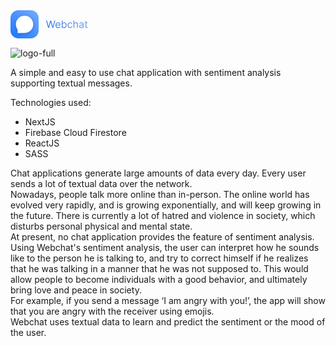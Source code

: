 <svg width="124" height="46" viewBox="0 0 124 46" fill="none" xmlns="http://www.w3.org/2000/svg">
<path d="M32.5029 0H12.5011C5.59694 0 0 5.59694 0 12.5011V32.5029C0 39.4071 5.59694 45.004 12.5011 45.004H32.5029C39.4071 45.004 45.004 39.4071 45.004 32.5029V12.5011C45.004 5.59694 39.4071 0 32.5029 0Z" fill="url(#paint0_linear_114_162)"/>
<g filter="url(#filter0_d_114_162)">
<path fill-rule="evenodd" clip-rule="evenodd" d="M23.1018 36.2614C30.4526 35.9473 36.3156 29.8886 36.3156 22.4605C36.3156 14.8314 30.1311 8.64673 22.5019 8.64673C14.8729 8.64673 8.68823 14.8314 8.68823 22.4605C8.68823 25.1468 9.45503 27.6539 10.7817 29.7751C10.9148 30.0901 11.1276 30.6644 11.4533 31.707C11.7912 32.7889 11.5769 33.8574 11.3972 34.6905L11.3814 34.7636C11.2988 35.1456 11.2262 35.4812 11.2309 35.7354C11.2335 35.8717 11.2581 35.9929 11.3219 36.0879C11.3873 36.1851 11.4883 36.2467 11.6262 36.2727C11.7568 36.2973 12.0341 36.3151 12.4135 36.3278C12.795 36.3407 13.285 36.3488 13.8443 36.3533C14.9629 36.3621 16.3604 36.3562 17.7264 36.3444C19.0925 36.3327 20.4272 36.3149 21.4206 36.3003C21.9171 36.2929 22.3284 36.2863 22.6155 36.2814C22.7591 36.2791 22.8716 36.2772 22.9482 36.2758L23.0357 36.2743L23.0581 36.2739L23.0637 36.2738H23.0652H23.0656C23.0656 36.2738 23.0656 36.2738 23.0655 36.2629L23.0656 36.2738C23.0792 36.2736 23.0917 36.2689 23.1018 36.2614ZM20.9036 36.1827C16.8403 35.7145 13.3137 33.4832 11.1083 30.2733C11.2292 30.6071 11.3817 31.0587 11.5726 31.6698C11.9215 32.7866 11.6988 33.8854 11.5194 34.7168L11.5056 34.7809C11.4211 35.172 11.3515 35.4941 11.3559 35.7331C11.3583 35.8579 11.3809 35.9515 11.4257 36.0182C11.4689 36.0824 11.5376 36.1288 11.6494 36.1498C11.7687 36.1723 12.0358 36.1899 12.4178 36.2029C12.7977 36.2158 13.2863 36.2238 13.8453 36.2283C14.9627 36.2371 16.3595 36.2312 17.7252 36.2194C18.867 36.2096 19.9868 36.1957 20.9036 36.1827Z" fill="white"/>
<path d="M12.9243 30.8726C12.9287 31.2393 13.0774 31.5794 13.1056 31.9433C13.1301 32.2585 13.2328 32.5639 13.2654 32.8784C13.2706 32.9284 13.2832 32.9813 13.2963 33.0301C13.3202 33.1198 13.2813 32.8447 13.2674 32.7528C13.2283 32.494 13.1604 32.2415 13.0788 31.9936C13.0326 31.8533 12.9872 31.7221 12.9016 31.5996C12.8948 31.5899 12.8706 31.525 12.8586 31.5284C12.8344 31.5354 12.8519 31.791 12.8519 31.8178C12.8519 31.9639 12.8474 32.1086 12.8761 32.2528C12.8968 32.3575 12.9243 32.4576 12.9243 32.5649C12.9243 32.5899 12.9252 32.5146 12.9231 32.4898C12.9143 32.3891 12.8943 32.2863 12.8774 32.187C12.8442 31.9922 12.8058 31.7955 12.7553 31.6043C12.728 31.5012 12.6845 31.3414 12.6102 31.2592C12.5531 31.1961 12.5032 31.1284 12.4592 31.0539C12.3541 30.8759 12.2723 30.7113 12.1323 30.5585C12.0915 30.5139 12.0618 30.4607 12.0115 30.4195C11.9613 30.3785 11.9082 30.3318 11.8611 30.2872C11.8298 30.2577 11.8432 30.2812 11.8584 30.3047C11.8824 30.3418 11.8706 30.3896 11.898 30.4262C11.928 30.4662 11.96 30.5616 11.9692 30.6121C11.9906 30.7301 12.0776 30.8446 12.1027 30.9638C12.1176 31.0345 12.1251 31.0999 12.1417 31.1679C12.1601 31.2436 12.1709 31.3196 12.1873 31.3935C12.1997 31.4494 12.1957 31.5479 12.2236 31.5949C12.251 31.6411 12.2598 31.7186 12.2598 31.7721C12.2598 31.8453 12.3049 31.9081 12.3082 31.987C12.3116 32.0702 12.3542 32.1484 12.3565 32.2313C12.359 32.3213 12.4048 32.404 12.4048 32.4971C12.4048 32.5742 12.4333 32.6363 12.4504 32.7092C12.479 32.8305 12.4532 32.9842 12.4532 33.108C12.4532 33.1872 12.4977 33.2588 12.5014 33.3375C12.5041 33.3928 12.5462 33.4368 12.5498 33.492C12.5514 33.5175 12.5429 33.5499 12.5558 33.5731C12.5766 33.6104 12.562 33.6905 12.562 33.7336C12.562 33.7851 12.562 33.6306 12.562 33.5791" stroke="white" stroke-width="0.375033" stroke-linecap="round"/>
<path d="M12.5152 33.407C12.5152 33.4351 12.515 33.4609 12.5049 33.4875C12.4965 33.5099 12.4982 33.5337 12.4943 33.5571C12.4905 33.5793 12.4818 33.5979 12.4818 33.6205C12.4818 33.6885 12.4818 33.7565 12.4818 33.8245C12.4818 33.8861 12.4714 33.9455 12.4568 34.0044C12.444 34.0551 12.4508 34.1065 12.4376 34.1569C12.4297 34.1875 12.4275 34.2163 12.4275 34.2477C12.4275 34.2742 12.4166 34.2961 12.415 34.3224C12.4135 34.3461 12.4049 34.3763 12.3964 34.398C12.384 34.4302 12.3963 34.3804 12.3973 34.372C12.3996 34.3538 12.4009 34.3383 12.4056 34.32C12.4097 34.3048 12.4134 34.2571 12.4107 34.2727C12.4047 34.3089 12.4015 34.34 12.3866 34.3744C12.3782 34.3937 12.369 34.4106 12.363 34.4304C12.3571 34.4502 12.3501 34.4735 12.3407 34.4917C12.3325 34.5078 12.3278 34.5289 12.3273 34.547C12.327 34.5546 12.3272 34.5521 12.3282 34.5446C12.3309 34.5234 12.3354 34.5025 12.3398 34.4816C12.3575 34.3962 12.3756 34.3113 12.3899 34.2255" stroke="white" stroke-width="0.375033" stroke-linecap="round"/>
<path d="M12.39 34.5342C12.3746 34.5973 12.3647 34.6672 12.3367 34.7267C12.3314 34.738 12.3285 34.7454 12.32 34.7546C12.3073 34.7683 12.294 34.814 12.294 34.768C12.294 34.7514 12.294 34.7346 12.294 34.718C12.294 34.6885 12.2726 34.741 12.2699 34.7481C12.2431 34.8162 12.2209 34.8878 12.1875 34.9529C12.1695 34.988 12.1547 35.023 12.1476 35.0621C12.1405 35.1011 12.1228 35.1371 12.1228 35.1782C12.1228 35.2192 12.1051 35.2549 12.0987 35.2946C12.0935 35.3271 12.0872 35.3601 12.079 35.3922C12.0503 35.5038 12.0429 35.6256 12.0604 35.7392C12.0661 35.7762 12.0729 35.8171 12.0843 35.8526C12.0877 35.8631 12.0934 35.8736 12.0996 35.8828C12.1065 35.8929 12.1114 35.9075 12.1186 35.9162C12.15 35.9542 12.1889 35.9544 12.2272 35.9788C12.2607 36.0002 12.3154 36.0017 12.3545 36.0102C12.3689 36.0133 12.3839 36.0206 12.3986 36.0206C12.4097 36.0206 12.4204 36.0199 12.4311 36.0233C12.4685 36.0351 12.5049 36.0403 12.5433 36.0477C12.5752 36.0538 12.6023 36.0623 12.6349 36.0623C12.6968 36.0623 12.763 36.0562 12.8242 36.0665C12.8621 36.0728 12.8954 36.0791 12.9342 36.0791C12.9782 36.0791 13.0227 36.077 13.0663 36.0832C13.0941 36.0872 13.1227 36.0912 13.1509 36.0916C13.1826 36.0918 13.2066 36.096 13.2369 36.1015C13.2575 36.1053 13.2789 36.1037 13.2997 36.1068C13.3175 36.1096 13.3338 36.1171 13.3514 36.1201C13.3723 36.1236 13.3958 36.1207 13.4168 36.1207C13.4706 36.1207 13.5244 36.1207 13.578 36.1207C13.7063 36.1207 13.8346 36.1207 13.9629 36.1207C13.9813 36.1207 13.9952 36.1276 14.0125 36.1289C14.0354 36.1306 14.0591 36.1291 14.0821 36.1291C14.1545 36.1291 14.2256 36.1375 14.298 36.1375C14.4288 36.1375 14.5592 36.1416 14.69 36.1416C14.743 36.1416 14.7956 36.1459 14.8487 36.1459C14.9002 36.1459 14.9526 36.1427 15.0036 36.15" stroke="white" stroke-width="0.375033" stroke-linecap="round"/>
<path d="M15.0446 36.1201H21.6897" stroke="white" stroke-width="0.375033" stroke-linecap="round"/>
<path d="M12.3247 31.0852C12.3413 31.3669 12.4467 31.633 12.4754 31.9109C12.4907 32.0598 12.5515 32.2227 12.6157 32.3567C12.7611 32.66 12.8177 32.9976 12.8177 33.3317C12.8177 33.6661 12.8177 34.0005 12.8177 34.3347C12.8177 34.4594 12.7707 34.549 12.7438 34.6669C12.7108 34.8112 12.6463 34.9398 12.6013 35.0797C12.5897 35.1162 12.5964 35.1586 12.5959 35.1961C12.5953 35.2377 12.5808 35.2723 12.5739 35.3125C12.5675 35.3498 12.5714 35.3846 12.5562 35.4207C12.5488 35.4382 12.516 35.5205 12.5239 35.4583C12.5405 35.3282 12.5773 35.1974 12.6034 35.0688C12.6498 34.8403 12.6838 34.6089 12.7342 34.3814C12.7598 34.2655 12.7784 34.1536 12.7807 34.0348C12.7829 33.9191 12.7674 34.0313 12.7472 34.0876C12.6903 34.2455 12.6265 34.4011 12.5725 34.56C12.526 34.697 12.4963 34.839 12.4487 34.9757C12.406 35.0977 12.3943 35.2226 12.3425 35.34C12.3066 35.4212 12.1538 35.6227 12.2658 35.6919C12.4907 35.8305 12.7066 35.8548 12.9628 35.8548C13.1876 35.8548 13.4307 35.8295 13.653 35.8624C13.7549 35.8774 13.8587 35.8918 13.9598 35.9109C14.027 35.9236 14.0844 35.9506 14.1542 35.9528C14.4203 35.9608 14.6877 35.9534 14.954 35.9534C15.084 35.9534 15.227 35.9704 15.3559 35.952C15.4424 35.9396 15.5307 35.9078 15.6174 35.8918C15.7291 35.8711 15.8447 35.8623 15.9536 35.8301C16.3225 35.7212 16.7317 35.7562 17.1114 35.7562C17.6909 35.7562 18.2704 35.7562 18.8499 35.7562C19.1954 35.7562 19.5409 35.7562 19.8864 35.7562C19.9438 35.7562 20.0011 35.7562 20.0583 35.7562C20.1161 35.7562 20.0932 35.789 20.1261 35.8055" stroke="white" stroke-width="0.375033" stroke-linecap="round"/>
<path d="M19.3744 35.6575C19.094 35.6436 18.8135 35.6073 18.5329 35.589C18.271 35.5721 18.0171 35.5125 17.7613 35.4576C17.481 35.3975 17.2012 35.3399 16.9218 35.2761C16.6493 35.214 16.3704 35.1862 16.0974 35.1262C15.5662 35.0095 15.0462 34.7384 14.6116 34.4142C14.4753 34.3123 14.3922 34.1923 14.2912 34.0588C14.2206 33.9655 14.1307 33.9026 14.0378 33.8335C13.9503 33.7684 13.89 33.683 13.8222 33.5986C13.7492 33.5078 13.6728 33.4163 13.6093 33.3186C13.5053 33.1585 13.4025 32.9979 13.2984 32.8379C13.2343 32.7394 13.2065 32.6256 13.1574 32.5216C13.1341 32.4725 13.0663 32.3439 13.0643 32.4764C13.0598 32.7706 13.0643 33.0654 13.0643 33.3597C13.0643 33.476 13.0855 33.6146 13.0588 33.7281C13.0316 33.8431 12.9859 33.9609 12.9684 34.0773C12.9534 34.1774 12.9176 34.2789 12.9164 34.3785C12.9151 34.4804 12.904 34.5814 12.904 34.6839C12.904 34.7806 12.9059 34.8775 12.904 34.9742C12.9025 35.0561 12.8646 35.1277 12.8451 35.2056C12.8267 35.2792 12.7966 35.3582 12.7712 35.4303C12.7506 35.4886 12.7506 35.5518 12.7342 35.611C12.7168 35.6738 12.7749 35.6175 12.7937 35.6014C12.8441 35.5584 12.91 35.5096 12.9479 35.4549C12.9765 35.4134 12.9967 35.3594 13.0095 35.3111C13.0256 35.2494 13.0608 35.1959 13.0765 35.1343C13.1271 34.9376 13.1323 34.7318 13.1629 34.5319C13.177 34.4395 13.2054 34.35 13.2176 34.2573C13.2276 34.181 13.2195 34.1043 13.2271 34.028C13.2348 33.9527 13.2553 33.8835 13.2724 33.8102C13.2902 33.7341 13.2914 33.6555 13.3134 33.5802C13.3339 33.5103 13.3512 33.4474 13.36 33.3747C13.3637 33.3446 13.3839 33.2727 13.3847 33.3487C13.3877 33.6581 13.3847 33.9677 13.3847 34.2771C13.3847 34.5402 13.4077 34.8148 13.3724 35.0755C13.3572 35.1876 13.3139 35.2919 13.3108 35.4055C13.3098 35.4413 13.2559 35.5158 13.2244 35.5315C13.1811 35.5531 13.1013 35.618 13.1013 35.5398C13.1013 35.1203 13.1843 34.6881 13.2641 34.2771C13.3217 33.9816 13.2984 33.6748 13.2984 33.3747C13.2984 33.2319 13.2984 33.089 13.2984 32.9462" stroke="white" stroke-width="0.375033" stroke-linecap="round"/>
<path d="M13.0889 32.0588C13.4394 32.2937 13.7502 32.5816 14.0995 32.8189C14.2891 32.9477 14.4831 33.0837 14.6898 33.1846C14.7189 33.1988 14.8508 33.2626 14.7499 33.1982C14.2116 32.8547 13.6386 32.5793 13.0848 32.2644C12.995 32.2132 13.2098 32.4302 13.286 32.4999C13.552 32.7422 13.8954 32.9063 14.2119 33.0709C14.3124 33.1232 14.4179 33.1832 14.5281 33.2147C14.5638 33.2248 14.4584 33.1893 14.4226 33.1791C14.1901 33.1122 13.9583 33.0584 13.7188 33.0216C13.6902 33.0172 13.6049 33.0068 13.6318 33.0174C13.7054 33.0466 13.7861 33.0666 13.8626 33.0846C14.357 33.2012 14.863 33.2763 15.3607 33.379C15.5721 33.4226 15.7837 33.4653 15.9954 33.5077C16.0454 33.5177 16.1964 33.5378 16.1454 33.5378C16.065 33.5378 15.9686 33.5158 15.8934 33.503C15.5341 33.4412 15.1768 33.3757 14.8143 33.3338C14.4648 33.2934 14.112 33.2654 13.7599 33.2639C13.6962 33.2637 13.6283 33.2638 13.5654 33.2791C13.4579 33.305 13.6451 33.3725 13.6641 33.3776C13.9556 33.4566 14.2731 33.4386 14.5719 33.4392C14.673 33.4395 14.7825 33.4295 14.8835 33.4413C14.9245 33.4461 14.8035 33.4648 14.7623 33.468C14.4496 33.4921 14.1335 33.472 13.8202 33.479C13.7609 33.4802 13.6843 33.4758 13.6243 33.4878C13.562 33.5003 13.7512 33.4886 13.8147 33.4886C14.2782 33.4886 14.743 33.4835 15.2059 33.5132C15.2599 33.5166 15.419 33.5347 15.3655 33.5426C15.2549 33.559 15.1346 33.55 15.0238 33.5502C14.6111 33.551 14.1969 33.539 13.7846 33.5583C13.6737 33.5636 13.343 33.5761 13.4532 33.5899C13.8437 33.6387 14.2466 33.6211 14.639 33.6241C15.0553 33.6272 15.4787 33.6294 15.8906 33.6981C15.8974 33.6992 15.9049 33.6996 15.9105 33.7035C15.9234 33.7125 15.8796 33.7094 15.864 33.7097C15.7475 33.7125 15.6306 33.7104 15.5141 33.7104C15.0774 33.7104 14.6366 33.6929 14.2009 33.7241C14.0718 33.7334 13.9383 33.7469 13.8119 33.7761C13.7596 33.7882 13.7733 33.7989 13.8174 33.809C14.1185 33.8779 14.4355 33.8983 14.7432 33.9049C14.926 33.9088 15.1093 33.9076 15.2922 33.9076C15.3417 33.9076 15.4342 33.8964 15.4881 33.9103C15.5118 33.9165 15.4393 33.9186 15.4148 33.9193C15.2746 33.9223 15.1339 33.9196 14.9937 33.9199C14.6188 33.9205 14.2091 33.8833 13.8393 33.9638C13.7529 33.9825 13.8677 34.0038 13.8832 34.0069C14.053 34.04 14.2285 34.0453 14.4007 34.05C14.8538 34.0624 15.3075 34.0555 15.7606 34.0555C16.5749 34.0555 14.1318 34.048 13.3175 34.0583C13.177 34.06 13.0326 34.0584 12.8924 34.0739C12.8444 34.0793 12.8456 34.0881 12.8917 34.1006C13.3593 34.2275 13.8586 34.2748 14.3377 34.3307C14.931 34.4 15.5311 34.4467 16.1139 34.5841C16.1458 34.5916 16.2358 34.6094 16.1405 34.6156C15.9749 34.6263 15.8072 34.6222 15.6415 34.6224C15.1223 34.6232 14.5939 34.5944 14.0762 34.6402C14.0293 34.6443 13.9007 34.6444 13.9386 34.6723C13.9858 34.7072 14.1518 34.7115 14.1954 34.7156C14.8204 34.7732 15.4555 34.7445 16.0824 34.7456C16.1221 34.7457 16.1618 34.7456 16.2015 34.7463C16.2888 34.7478 16.1874 34.7512 16.17 34.7518C15.911 34.76 15.6514 34.7577 15.3922 34.758C14.7905 34.7585 14.1889 34.7546 13.5873 34.7676C13.513 34.7692 13.5984 34.7463 13.6188 34.7402C13.7487 34.7012 13.8807 34.6702 14.0118 34.6361C14.031 34.6312 14.1746 34.6086 14.1974 34.5799C14.2232 34.5477 14.1175 34.5564 14.0762 34.5539C13.7981 34.5367 13.5138 34.5431 13.2354 34.5512C13.1906 34.5526 13.0575 34.5604 13.1019 34.5663C13.2325 34.5836 13.3744 34.5728 13.5052 34.5731C13.8402 34.5737 14.1752 34.5731 14.5104 34.5731C14.9414 34.5731 13.6284 34.5246 13.2204 34.6634C13.0604 34.718 13.2939 34.8288 13.3463 34.8525C13.6701 34.9977 14.0248 35.0586 14.3734 35.1099C14.4434 35.1202 14.5139 35.1312 14.5843 35.1386C14.5988 35.1402 14.6163 35.14 14.587 35.14C14.3119 35.14 14.0362 35.1351 13.7613 35.1455C13.6454 35.1499 13.5155 35.1504 13.4039 35.1886C13.3175 35.2181 13.4345 35.2229 13.449 35.2236C13.9937 35.2477 14.5431 35.2251 15.0882 35.2262C15.2462 35.2266 15.4136 35.2184 15.5716 35.2386C15.5831 35.2401 15.5954 35.2405 15.6059 35.2455C15.6249 35.2545 15.564 35.2507 15.5428 35.251C15.0573 35.2546 14.5713 35.2426 14.0858 35.2564C13.939 35.2606 13.7717 35.2563 13.6278 35.2955C13.5164 35.3259 13.6829 35.357 13.6956 35.3591C13.935 35.3989 14.1861 35.3938 14.4275 35.3968C14.7116 35.4003 14.9958 35.3989 15.2799 35.3989C15.3727 35.3989 15.4742 35.391 15.5675 35.3995C15.6294 35.4051 15.4433 35.4073 15.3812 35.4084C14.9974 35.416 14.6134 35.4049 14.2296 35.4166C14.0516 35.4221 13.8719 35.4274 13.6948 35.4475C13.6718 35.45 13.6128 35.4714 13.6339 35.481C13.7373 35.5283 13.8732 35.544 13.9817 35.557C14.3024 35.5954 14.6261 35.6009 14.9485 35.6057C15.1819 35.609 15.4156 35.6053 15.649 35.6098C15.677 35.6103 15.8386 35.5994 15.8756 35.6275C15.8806 35.6314 15.8634 35.6313 15.8571 35.6317C15.8225 35.6339 15.6699 35.633 15.664 35.633C15.4456 35.633 15.2272 35.633 15.0088 35.633C14.5788 35.633 14.1422 35.6129 13.7133 35.6522C13.7003 35.6534 13.6266 35.6577 13.7072 35.6577C13.8703 35.6577 14.0336 35.6577 14.1967 35.6577C14.8599 35.6577 15.5232 35.6577 16.1864 35.6577C16.3112 35.6577 16.4388 35.6524 16.5637 35.6583C16.6342 35.6617 16.4227 35.6663 16.3522 35.6673C15.0238 35.6855 13.6943 35.67 12.3659 35.67C11.3488 35.67 14.3999 35.6665 15.4168 35.67C15.7084 35.6709 16.5818 35.6952 16.2905 35.7069C16.0568 35.7164 15.8206 35.7069 15.5866 35.7069C15.4552 35.7069 15.0612 35.6997 15.1923 35.7097C15.6632 35.7459 16.1508 35.6765 16.6164 35.6179C16.8713 35.5859 17.1256 35.5459 17.3785 35.5009C17.4619 35.486 17.548 35.4724 17.6284 35.444C17.6739 35.428 17.6548 35.4211 17.6168 35.418C17.4843 35.407 17.349 35.4114 17.2162 35.4111C16.6204 35.4103 14.8342 35.412 15.4292 35.4426C16.1151 35.478 16.8091 35.4481 17.4956 35.4481C17.7647 35.4481 18.0338 35.4481 18.3028 35.4481C18.352 35.4481 18.4987 35.4443 18.4501 35.4509C18.3328 35.4668 18.1983 35.4593 18.0837 35.4598C17.5938 35.4621 17.1037 35.4605 16.6137 35.4605C15.7574 35.4605 14.901 35.4605 14.0447 35.4605C14.0007 35.4605 13.9566 35.4605 13.9126 35.4605C13.8918 35.4605 13.8711 35.4605 13.8503 35.4605C13.8393 35.4605 13.8722 35.4605 13.8832 35.4605C14.1397 35.4605 14.3962 35.4609 14.6528 35.4605C15.1707 35.4596 15.6885 35.456 16.2063 35.4475C16.5033 35.4426 16.8058 35.4453 17.1026 35.4208C17.1402 35.4176 17.2485 35.4064 17.2129 35.394C17.1285 35.3649 16.9148 35.387 16.8492 35.3865C15.9944 35.3805 15.1426 35.327 14.2885 35.2961C14.1685 35.2918 13.8082 35.2879 13.9283 35.2879C14.0867 35.2879 14.2451 35.2888 14.4035 35.2879C15.5357 35.2821 16.6771 35.2621 17.8009 35.114C17.9532 35.094 18.1636 35.0799 18.3138 35.025C18.3756 35.0025 18.1857 34.9911 18.1201 34.988C17.317 34.95 16.5067 34.9798 15.7031 34.9798C15.1951 34.9798 13.6709 34.9798 14.179 34.9798C14.6929 34.9798 15.2069 34.9798 15.7209 34.9798C16.4074 34.9798 17.0939 34.9798 17.7804 34.9798C18.3062 34.9798 16.7287 34.9798 16.2029 34.9798C15.5876 34.9798 13.7417 34.9828 14.357 34.9798C15.1242 34.9761 15.8794 34.8963 16.6369 34.7745C16.7397 34.7578 16.8422 34.7395 16.9445 34.7196C16.9989 34.7091 17.1424 34.7041 17.1019 34.6662C17.0359 34.6044 16.7468 34.6207 16.6822 34.6183C16.058 34.5951 15.4331 34.6169 14.8089 34.5909C14.785 34.5899 14.7613 34.5894 14.7376 34.5868C14.6864 34.5811 14.8408 34.5854 14.8924 34.5854C15.1941 34.5854 15.4958 34.5867 15.7975 34.5854C16.1533 34.5839 16.5111 34.5859 16.8657 34.5532C16.9301 34.5473 17.1154 34.5117 17.0519 34.4992C16.8691 34.4629 16.6561 34.4774 16.4733 34.4759C16.1061 34.4727 15.7389 34.4753 15.3717 34.4746C15.2348 34.4742 14.8312 34.4991 14.9615 34.4574C15.1251 34.405 15.3145 34.3965 15.4826 34.3663C15.601 34.345 15.7694 34.334 15.8811 34.2773C15.9451 34.2448 15.836 34.203 15.8195 34.1965C15.657 34.133 15.4691 34.122 15.2963 34.1171C15.2902 34.1169 15.2279 34.1176 15.2847 34.1095C15.3917 34.0943 15.5 34.0876 15.6072 34.0746C15.7557 34.0566 15.9034 34.0329 16.0509 34.0083C16.0863 34.0023 16.2063 33.9961 16.2453 33.9691C16.269 33.9529 16.1885 33.9583 16.1598 33.9589C16.0864 33.9605 16.0128 33.9673 15.94 33.976C15.8271 33.9896 15.9385 34.0221 15.9865 34.0363C16.0106 34.0434 16.1574 34.0623 16.1673 34.091C16.1827 34.1361 16.2012 34.1804 16.2165 34.2253C16.2477 34.3158 16.1432 34.4368 16.0741 34.4786C15.9835 34.5336 15.8521 34.5159 15.751 34.5334C15.6636 34.5484 15.5731 34.5948 15.5223 34.6703C15.4641 34.7568 15.4385 34.8762 15.4333 34.9785C15.4267 35.1077 15.4181 35.2494 15.4361 35.3783C15.4523 35.4955 15.5833 35.5569 15.6935 35.559C15.9671 35.5645 16.2414 35.559 16.5151 35.559" stroke="white" stroke-width="0.375033" stroke-linecap="round"/>
<path d="M14.0997 34.2282C13.9305 34.0929 13.7684 33.9576 13.6368 33.7844C13.6091 33.7481 13.5959 33.7085 13.5696 33.6733" stroke="white" stroke-width="0.375033" stroke-linecap="round"/>
<path d="M13.5817 34.1043C13.5536 34.0313 13.4956 33.9392 13.4956 33.8582" stroke="white" stroke-width="0.375033" stroke-linecap="round"/>
<path d="M11.2012 30.2368C11.2692 30.3313 11.3338 30.4373 11.3604 30.5507C11.3771 30.6214 11.4065 30.6895 11.4246 30.7601C11.4347 30.7999 11.4586 30.8264 11.4618 30.8676C11.4631 30.8845 11.4858 30.9049 11.4918 30.9235C11.4986 30.9448 11.4984 30.9678 11.513 30.9856C11.5542 31.0359 11.6077 31.1385 11.6107 31.2069C11.6161 31.327 11.6792 31.4394 11.6852 31.5586C11.6868 31.5913 11.6956 31.6427 11.7131 31.6702C11.7408 31.7137 11.7466 31.7782 11.7829 31.8146C11.8172 31.8488 11.827 31.9312 11.8434 31.9753C11.8707 32.0486 11.8921 32.1426 11.8998 32.22C11.9058 32.2796 11.9321 32.3393 11.9365 32.3984C11.9389 32.4299 11.9521 32.4599 11.9624 32.4894C11.9821 32.5461 11.9738 32.608 11.9882 32.6657C12.0095 32.7508 12.0186 32.8255 12.0203 32.9124C12.0212 32.9573 12.0443 32.9972 12.0534 33.0406C12.0668 33.1046 12.0575 33.1777 12.0575 33.2428C12.0575 33.3143 12.0575 33.3858 12.0575 33.4574C12.0575 33.4715 12.0575 33.5519 12.0575 33.5024C12.0575 33.464 12.0575 33.4255 12.0575 33.3871C12.0575 33.3306 12.0536 33.2768 12.0487 33.2211C12.046 33.1892 12.0288 33.168 12.0208 33.1373C12.0167 33.1214 12.0017 33.0688 12.0017 33.1131C12.0017 33.2612 12.0086 33.4031 11.9758 33.5464C11.9635 33.6004 11.9738 33.6691 11.9738 33.7243C11.9738 33.7971 11.977 33.8708 11.9738 33.9435C11.971 34.0048 11.9338 34.066 11.9277 34.127C11.9219 34.1849 11.8963 34.2348 11.8853 34.2899C11.8686 34.3738 11.8554 34.4573 11.8414 34.5413C11.8333 34.5897 11.8066 34.6318 11.799 34.6798C11.7914 34.7276 11.7919 34.7635 11.7741 34.8102C11.7465 34.883 11.7252 34.9759 11.7224 35.0542C11.7209 35.0976 11.6941 35.127 11.6873 35.168C11.6818 35.2011 11.6851 35.2365 11.6702 35.2679C11.6504 35.3096 11.6141 35.3619 11.6107 35.41C11.6095 35.4274 11.5881 35.4673 11.6014 35.4255C11.6113 35.3948 11.6105 35.3639 11.6206 35.333C11.6433 35.2629 11.6335 35.1935 11.6614 35.1246C11.6787 35.0819 11.6972 35.0355 11.7178 34.9942C11.7238 34.9822 11.7416 34.9282 11.741 34.9529C11.7397 35.0106 11.725 35.073 11.7111 35.1288C11.6989 35.1775 11.691 35.232 11.6749 35.2793C11.6456 35.3649 11.6364 35.4552 11.6128 35.5424C11.6037 35.576 11.5735 35.6879 11.5735 35.5937C11.5735 35.5544 11.5737 35.5233 11.5875 35.4865C11.5937 35.47 11.612 35.3941 11.6107 35.441C11.6094 35.4877 11.5928 35.53 11.5776 35.5734C11.5672 35.6035 11.577 35.637 11.5689 35.6681C11.5681 35.6711 11.5442 35.7789 11.5363 35.7711C11.5141 35.7488 11.5378 35.5583 11.5549 35.5378C11.5945 35.4903 11.5435 35.6617 11.527 35.7213C11.5186 35.7517 11.5151 35.7828 11.5083 35.8134C11.4993 35.8541 11.499 35.8919 11.499 35.9333C11.499 35.998 11.5676 35.9918 11.6118 36.0083C11.7155 36.0472 11.8324 36.0132 11.936 36.0586C11.9688 36.0728 12.0331 36.0798 12.0689 36.0823C12.0901 36.0837 12.105 36.1002 12.1248 36.101C12.1474 36.1017 12.1703 36.101 12.193 36.101C12.2165 36.101 12.262 36.1065 12.223 36.0771C12.1564 36.0272 12.0724 35.9977 12.0296 35.9199C11.976 35.8224 11.9272 35.7084 11.9272 35.5962C11.9272 35.5719 11.9387 35.4088 11.9122 35.4985C11.8909 35.5705 11.8635 35.6394 11.8357 35.7089C11.8213 35.7451 11.8237 35.7867 11.8062 35.8217C11.7683 35.8974 11.8481 35.657 11.8776 35.5775C11.9206 35.4617 11.9728 35.3493 12.01 35.2311C12.0452 35.1189 12.0636 35.0017 12.0844 34.8862C12.1136 34.7238 12.1446 34.5595 12.1858 34.3996C12.2015 34.3386 12.2058 34.2762 12.223 34.2155C12.2396 34.1572 12.2322 34.094 12.2499 34.0377C12.2811 33.9384 12.3165 33.8178 12.3182 33.7119C12.3197 33.6114 12.3182 33.5109 12.3182 33.4103C12.3182 33.3307 12.3282 33.2437 12.3176 33.1647C12.3081 33.0929 12.3108 33.0203 12.2902 32.9496C12.2755 32.8989 12.2746 32.8434 12.2644 32.7914C12.2565 32.7513 12.237 32.7165 12.2297 32.6755C12.2162 32.5995 12.1982 32.5208 12.1785 32.4459C12.1513 32.3419 12.1377 32.233 12.1046 32.131C12.0748 32.0394 12.0682 31.9365 12.0317 31.8481C12.0016 31.7755 12.0002 31.6896 11.9738 31.6154C11.9447 31.5342 11.9584 31.4358 11.9231 31.3589C11.8983 31.305 11.8976 31.2314 11.8341 31.2234" stroke="white" stroke-width="0.375033" stroke-linecap="round"/>
<path d="M11.4873 31.0044C11.4901 31.1023 11.5088 31.2008 11.5197 31.298C11.5283 31.3757 11.5255 31.248 11.5234 31.2313C11.5195 31.1994 11.5054 31.1705 11.5018 31.1388C11.4966 31.0916 11.5097 31.1779 11.513 31.1885C11.5563 31.3262 11.6196 31.451 11.6515 31.5928C11.6664 31.659 11.6837 31.7242 11.7005 31.7898C11.712 31.8349 11.7149 31.8756 11.7374 31.9176C11.7761 31.9899 11.8121 32.0783 11.8224 32.1605C11.8295 32.2172 11.8483 32.2709 11.8605 32.3273C11.8737 32.3875 11.8755 32.4508 11.8755 32.5121C11.8755 32.6948 11.8755 32.8774 11.8755 33.06C11.8755 33.1387 11.8755 33.2173 11.8755 33.296C11.8755 33.3672 11.8973 33.4351 11.8887 33.5092C11.8844 33.5467 11.8873 33.5893 11.8721 33.624C11.8605 33.6505 11.8531 33.6852 11.8531 33.714C11.8531 33.7577 11.843 33.8088 11.8344 33.8517C11.8253 33.8971 11.83 33.942 11.8195 33.9876C11.7976 34.0824 11.7677 34.1773 11.7556 34.2742C11.7431 34.3746 11.7017 34.4731 11.6963 34.5757C11.6936 34.6277 11.6734 34.6786 11.6623 34.7292C11.653 34.7716 11.643 34.8134 11.6349 34.8561C11.6177 34.9477 11.5876 35.0413 11.5582 35.1293C11.5303 35.213 11.5152 35.3018 11.5022 35.3889C11.4925 35.4548 11.4724 35.5131 11.4724 35.5801" stroke="white" stroke-width="0.375033" stroke-linecap="round"/>
<path d="M10.5386 29.2302C10.857 29.8344 11.0096 30.202 11.2428 30.8162" stroke="white" stroke-width="0.125011" stroke-linecap="round"/>
</g>
<path d="M60.2121 28.2651L57.004 16.5327H58.4477L60.8996 26.0883H61.0142L63.5118 16.5327H65.116L67.6136 26.0883H67.7282L70.1801 16.5327H71.6238L68.4157 28.2651H66.9491L64.3598 18.9159H64.268L61.6786 28.2651H60.2121ZM76.0808 28.4485C75.2328 28.4485 74.5015 28.2614 73.8866 27.887C73.2755 27.5089 72.8039 26.982 72.4715 26.3059C72.1432 25.6262 71.979 24.8356 71.979 23.9343C71.979 23.033 72.1432 22.2386 72.4715 21.5512C72.8039 20.8598 73.2661 20.3214 73.8579 19.9356C74.4538 19.5461 75.1488 19.3513 75.9431 19.3513C76.4016 19.3513 76.8541 19.4276 77.3009 19.5805C77.7478 19.7333 78.1546 19.9815 78.5211 20.3251C78.8878 20.6651 79.18 21.1158 79.3976 21.6772C79.6154 22.2386 79.7241 22.9298 79.7241 23.751V24.3239H72.9414V23.1551H78.3493C78.3493 22.6587 78.25 22.2156 78.0514 21.8261C77.8566 21.4365 77.5779 21.129 77.2151 20.9039C76.8559 20.6785 76.4321 20.5657 75.9431 20.5657C75.4047 20.5657 74.9388 20.6995 74.5454 20.9669C74.1558 21.2304 73.8561 21.574 73.646 21.998C73.4359 22.422 73.3309 22.8763 73.3309 23.3615V24.1405C73.3309 24.805 73.4455 25.3684 73.6746 25.8305C73.9076 26.2888 74.2303 26.6383 74.6428 26.8788C75.0552 27.1156 75.5346 27.234 76.0808 27.234C76.4358 27.234 76.7566 27.1845 77.0431 27.0851C77.3334 26.982 77.5836 26.8292 77.7936 26.6267C78.0037 26.4205 78.166 26.1646 78.2806 25.8591L79.5867 26.2258C79.4492 26.6687 79.2181 27.0584 78.8935 27.3945C78.5688 27.7267 78.1679 27.9864 77.6905 28.1736C77.213 28.3569 76.6765 28.4485 76.0808 28.4485ZM81.9641 28.2651V16.5327H83.316V20.8637H83.4306C83.5299 20.7109 83.6674 20.5162 83.8432 20.2794C84.0226 20.0388 84.2786 19.8248 84.6108 19.6376C84.9469 19.4467 85.4014 19.3513 85.9743 19.3513C86.7152 19.3513 87.3682 19.5365 87.9335 19.907C88.4986 20.2774 88.9397 20.8025 89.2568 21.4824C89.5738 22.1622 89.7322 22.9642 89.7322 23.8885C89.7322 24.8203 89.5738 25.628 89.2568 26.3116C88.9397 26.9915 88.5007 27.5185 87.9392 27.8928C87.3778 28.2633 86.7305 28.4485 85.9972 28.4485C85.4319 28.4485 84.9793 28.3549 84.6394 28.1678C84.2996 27.9768 84.0379 27.761 83.8546 27.5205C83.6713 27.276 83.5299 27.0735 83.4306 26.9132H83.2703V28.2651H81.9641ZM83.2932 23.8656C83.2932 24.53 83.3906 25.1164 83.5854 25.6242C83.7802 26.1283 84.0647 26.5237 84.4389 26.8101C84.8133 27.0927 85.2715 27.234 85.8138 27.234C86.3791 27.234 86.8508 27.0851 87.2289 26.7872C87.6107 26.4854 87.8972 26.0806 88.0881 25.5728C88.2829 25.0609 88.3803 24.4919 88.3803 23.8656C88.3803 23.2469 88.2849 22.6893 88.0938 22.1927C87.9068 21.6925 87.6221 21.2971 87.2403 21.0069C86.8622 20.7128 86.3867 20.5657 85.8138 20.5657C85.2638 20.5657 84.8017 20.7052 84.4275 20.984C84.0532 21.2589 83.7706 21.6448 83.5797 22.1411C83.3886 22.6339 83.2932 23.2086 83.2932 23.8656ZM95.3751 28.4485C94.5502 28.4485 93.8397 28.2537 93.244 27.8642C92.6483 27.4747 92.1899 26.9381 91.8691 26.2543C91.5483 25.5707 91.388 24.7898 91.388 23.9113C91.388 23.0177 91.5522 22.229 91.8805 21.5454C92.2129 20.858 92.675 20.3214 93.2669 19.9356C93.8627 19.5461 94.5578 19.3513 95.3521 19.3513C95.9708 19.3513 96.5284 19.4659 97.025 19.6949C97.5215 19.9242 97.9282 20.245 98.2451 20.6575C98.5622 21.0699 98.7588 21.5512 98.8353 22.1012H97.4832C97.3802 21.7 97.151 21.345 96.7958 21.0356C96.4444 20.7224 95.9708 20.5657 95.3751 20.5657C94.848 20.5657 94.3859 20.7032 93.9888 20.9783C93.5954 21.2493 93.2879 21.6332 93.0664 22.1297C92.8488 22.6224 92.7399 23.201 92.7399 23.8656C92.7399 24.5453 92.8468 25.1374 93.0607 25.6415C93.2785 26.1456 93.584 26.537 93.9773 26.8158C94.3744 27.0946 94.8404 27.234 95.3751 27.234C95.7265 27.234 96.0453 27.1729 96.3318 27.0507C96.6183 26.9285 96.8608 26.7528 97.0594 26.5237C97.2579 26.2945 97.3992 26.0196 97.4832 25.6988H98.8353C98.7588 26.2182 98.5698 26.686 98.2682 27.1023C97.9702 27.5147 97.575 27.8432 97.0823 28.0877C96.5934 28.3282 96.0243 28.4485 95.3751 28.4485ZM102.164 22.9718V28.2651H100.812V16.5327H102.164V20.8408H102.278C102.485 20.3863 102.794 20.0253 103.206 19.758C103.623 19.4869 104.176 19.3513 104.868 19.3513C105.467 19.3513 105.992 19.4716 106.443 19.7123C106.894 19.949 107.243 20.3137 107.491 20.8064C107.743 21.2952 107.869 21.9178 107.869 22.674V28.2651H106.518V22.7656C106.518 22.0667 106.336 21.5263 105.973 21.1443C105.614 20.7587 105.116 20.5657 104.478 20.5657C104.035 20.5657 103.638 20.6593 103.286 20.8465C102.939 21.0336 102.664 21.3066 102.461 21.6658C102.263 22.0247 102.164 22.4601 102.164 22.9718ZM112.932 28.4715C112.375 28.4715 111.869 28.3665 111.414 28.1564C110.96 27.9425 110.599 27.635 110.331 27.234C110.064 26.8292 109.93 26.3404 109.93 25.7675C109.93 25.2634 110.03 24.8547 110.228 24.5415C110.427 24.2245 110.692 23.9763 111.025 23.7967C111.357 23.6172 111.724 23.4836 112.124 23.3958C112.529 23.3042 112.936 23.2316 113.345 23.1781C113.879 23.1094 114.313 23.0578 114.645 23.0234C114.981 22.9852 115.226 22.9222 115.378 22.8343C115.535 22.7464 115.613 22.5937 115.613 22.3761V22.3302C115.613 21.7651 115.459 21.3258 115.149 21.0126C114.844 20.6995 114.38 20.5429 113.757 20.5429C113.112 20.5429 112.606 20.6842 112.239 20.9669C111.872 21.2493 111.615 21.5512 111.466 21.8719L110.182 21.4137C110.412 20.879 110.717 20.4627 111.099 20.1648C111.485 19.863 111.905 19.6529 112.359 19.5346C112.818 19.4125 113.268 19.3513 113.711 19.3513C113.994 19.3513 114.319 19.3856 114.685 19.4545C115.056 19.5193 115.413 19.655 115.757 19.8611C116.104 20.0673 116.392 20.3787 116.621 20.795C116.851 21.2112 116.965 21.7688 116.965 22.4677V28.2651H115.613V27.0735H115.544C115.453 27.2646 115.3 27.469 115.086 27.6866C114.872 27.9044 114.588 28.0895 114.233 28.2423C113.877 28.395 113.444 28.4715 112.932 28.4715ZM113.138 27.2569C113.673 27.2569 114.124 27.1519 114.491 26.9418C114.861 26.7317 115.14 26.4607 115.327 26.1283C115.518 25.7961 115.613 25.4467 115.613 25.0801V23.8426C115.556 23.9113 115.43 23.9743 115.235 24.0316C115.044 24.0851 114.823 24.1328 114.571 24.1748C114.322 24.2131 114.08 24.2474 113.843 24.278C113.61 24.3047 113.421 24.3277 113.276 24.3467C112.925 24.3926 112.596 24.467 112.291 24.5702C111.989 24.6695 111.745 24.8203 111.557 25.0228C111.374 25.2214 111.282 25.4924 111.282 25.8362C111.282 26.3059 111.456 26.6612 111.804 26.9018C112.155 27.1386 112.6 27.2569 113.138 27.2569ZM123.26 19.4659V20.6116H118.7V19.4659H123.26ZM120.029 17.3576H121.381V25.7445C121.381 26.1265 121.436 26.413 121.547 26.6039C121.661 26.7911 121.807 26.9171 121.982 26.982C122.162 27.0431 122.351 27.0735 122.549 27.0735C122.698 27.0735 122.821 27.066 122.916 27.0507C123.011 27.0315 123.088 27.0164 123.145 27.0048L123.42 28.2194C123.328 28.2537 123.201 28.2882 123.036 28.3224C122.872 28.3608 122.664 28.3797 122.412 28.3797C122.03 28.3797 121.656 28.2977 121.289 28.1334C120.926 27.9692 120.624 27.719 120.384 27.3829C120.147 27.0468 120.029 26.623 120.029 26.1112V17.3576Z" fill="url(#paint1_linear_114_162)"/>
<path d="M60.2121 28.2651L57.004 16.5327H58.4477L60.8996 26.0883H61.0142L63.5118 16.5327H65.116L67.6136 26.0883H67.7282L70.1801 16.5327H71.6238L68.4157 28.2651H66.9491L64.3598 18.9159H64.268L61.6786 28.2651H60.2121ZM76.0808 28.4485C75.2328 28.4485 74.5015 28.2614 73.8866 27.887C73.2755 27.5089 72.8039 26.982 72.4715 26.3059C72.1432 25.6262 71.979 24.8356 71.979 23.9343C71.979 23.033 72.1432 22.2386 72.4715 21.5512C72.8039 20.8598 73.2661 20.3214 73.8579 19.9356C74.4538 19.5461 75.1488 19.3513 75.9431 19.3513C76.4016 19.3513 76.8541 19.4276 77.3009 19.5805C77.7478 19.7333 78.1546 19.9815 78.5211 20.3251C78.8878 20.6651 79.18 21.1158 79.3976 21.6772C79.6154 22.2386 79.7241 22.9298 79.7241 23.751V24.3239H72.9414V23.1551H78.3493C78.3493 22.6587 78.25 22.2156 78.0514 21.8261C77.8566 21.4365 77.5779 21.129 77.2151 20.9039C76.8559 20.6785 76.4321 20.5657 75.9431 20.5657C75.4047 20.5657 74.9388 20.6995 74.5454 20.9669C74.1558 21.2304 73.8561 21.574 73.646 21.998C73.4359 22.422 73.3309 22.8763 73.3309 23.3615V24.1405C73.3309 24.805 73.4455 25.3684 73.6746 25.8305C73.9076 26.2888 74.2303 26.6383 74.6428 26.8788C75.0552 27.1156 75.5346 27.234 76.0808 27.234C76.4358 27.234 76.7566 27.1845 77.0431 27.0851C77.3334 26.982 77.5836 26.8292 77.7936 26.6267C78.0037 26.4205 78.166 26.1646 78.2806 25.8591L79.5867 26.2258C79.4492 26.6687 79.2181 27.0584 78.8935 27.3945C78.5688 27.7267 78.1679 27.9864 77.6905 28.1736C77.213 28.3569 76.6765 28.4485 76.0808 28.4485ZM81.9641 28.2651V16.5327H83.316V20.8637H83.4306C83.5299 20.7109 83.6674 20.5162 83.8432 20.2794C84.0226 20.0388 84.2786 19.8248 84.6108 19.6376C84.9469 19.4467 85.4014 19.3513 85.9743 19.3513C86.7152 19.3513 87.3682 19.5365 87.9335 19.907C88.4986 20.2774 88.9397 20.8025 89.2568 21.4824C89.5738 22.1622 89.7322 22.9642 89.7322 23.8885C89.7322 24.8203 89.5738 25.628 89.2568 26.3116C88.9397 26.9915 88.5007 27.5185 87.9392 27.8928C87.3778 28.2633 86.7305 28.4485 85.9972 28.4485C85.4319 28.4485 84.9793 28.3549 84.6394 28.1678C84.2996 27.9768 84.0379 27.761 83.8546 27.5205C83.6713 27.276 83.5299 27.0735 83.4306 26.9132H83.2703V28.2651H81.9641ZM83.2932 23.8656C83.2932 24.53 83.3906 25.1164 83.5854 25.6242C83.7802 26.1283 84.0647 26.5237 84.4389 26.8101C84.8133 27.0927 85.2715 27.234 85.8138 27.234C86.3791 27.234 86.8508 27.0851 87.2289 26.7872C87.6107 26.4854 87.8972 26.0806 88.0881 25.5728C88.2829 25.0609 88.3803 24.4919 88.3803 23.8656C88.3803 23.2469 88.2849 22.6893 88.0938 22.1927C87.9068 21.6925 87.6221 21.2971 87.2403 21.0069C86.8622 20.7128 86.3867 20.5657 85.8138 20.5657C85.2638 20.5657 84.8017 20.7052 84.4275 20.984C84.0532 21.2589 83.7706 21.6448 83.5797 22.1411C83.3886 22.6339 83.2932 23.2086 83.2932 23.8656ZM95.3751 28.4485C94.5502 28.4485 93.8397 28.2537 93.244 27.8642C92.6483 27.4747 92.1899 26.9381 91.8691 26.2543C91.5483 25.5707 91.388 24.7898 91.388 23.9113C91.388 23.0177 91.5522 22.229 91.8805 21.5454C92.2129 20.858 92.675 20.3214 93.2669 19.9356C93.8627 19.5461 94.5578 19.3513 95.3521 19.3513C95.9708 19.3513 96.5284 19.4659 97.025 19.6949C97.5215 19.9242 97.9282 20.245 98.2451 20.6575C98.5622 21.0699 98.7588 21.5512 98.8353 22.1012H97.4832C97.3802 21.7 97.151 21.345 96.7958 21.0356C96.4444 20.7224 95.9708 20.5657 95.3751 20.5657C94.848 20.5657 94.3859 20.7032 93.9888 20.9783C93.5954 21.2493 93.2879 21.6332 93.0664 22.1297C92.8488 22.6224 92.7399 23.201 92.7399 23.8656C92.7399 24.5453 92.8468 25.1374 93.0607 25.6415C93.2785 26.1456 93.584 26.537 93.9773 26.8158C94.3744 27.0946 94.8404 27.234 95.3751 27.234C95.7265 27.234 96.0453 27.1729 96.3318 27.0507C96.6183 26.9285 96.8608 26.7528 97.0594 26.5237C97.2579 26.2945 97.3992 26.0196 97.4832 25.6988H98.8353C98.7588 26.2182 98.5698 26.686 98.2682 27.1023C97.9702 27.5147 97.575 27.8432 97.0823 28.0877C96.5934 28.3282 96.0243 28.4485 95.3751 28.4485ZM102.164 22.9718V28.2651H100.812V16.5327H102.164V20.8408H102.278C102.485 20.3863 102.794 20.0253 103.206 19.758C103.623 19.4869 104.176 19.3513 104.868 19.3513C105.467 19.3513 105.992 19.4716 106.443 19.7123C106.894 19.949 107.243 20.3137 107.491 20.8064C107.743 21.2952 107.869 21.9178 107.869 22.674V28.2651H106.518V22.7656C106.518 22.0667 106.336 21.5263 105.973 21.1443C105.614 20.7587 105.116 20.5657 104.478 20.5657C104.035 20.5657 103.638 20.6593 103.286 20.8465C102.939 21.0336 102.664 21.3066 102.461 21.6658C102.263 22.0247 102.164 22.4601 102.164 22.9718ZM112.932 28.4715C112.375 28.4715 111.869 28.3665 111.414 28.1564C110.96 27.9425 110.599 27.635 110.331 27.234C110.064 26.8292 109.93 26.3404 109.93 25.7675C109.93 25.2634 110.03 24.8547 110.228 24.5415C110.427 24.2245 110.692 23.9763 111.025 23.7967C111.357 23.6172 111.724 23.4836 112.124 23.3958C112.529 23.3042 112.936 23.2316 113.345 23.1781C113.879 23.1094 114.313 23.0578 114.645 23.0234C114.981 22.9852 115.226 22.9222 115.378 22.8343C115.535 22.7464 115.613 22.5937 115.613 22.3761V22.3302C115.613 21.7651 115.459 21.3258 115.149 21.0126C114.844 20.6995 114.38 20.5429 113.757 20.5429C113.112 20.5429 112.606 20.6842 112.239 20.9669C111.872 21.2493 111.615 21.5512 111.466 21.8719L110.182 21.4137C110.412 20.879 110.717 20.4627 111.099 20.1648C111.485 19.863 111.905 19.6529 112.359 19.5346C112.818 19.4125 113.268 19.3513 113.711 19.3513C113.994 19.3513 114.319 19.3856 114.685 19.4545C115.056 19.5193 115.413 19.655 115.757 19.8611C116.104 20.0673 116.392 20.3787 116.621 20.795C116.851 21.2112 116.965 21.7688 116.965 22.4677V28.2651H115.613V27.0735H115.544C115.453 27.2646 115.3 27.469 115.086 27.6866C114.872 27.9044 114.588 28.0895 114.233 28.2423C113.877 28.395 113.444 28.4715 112.932 28.4715ZM113.138 27.2569C113.673 27.2569 114.124 27.1519 114.491 26.9418C114.861 26.7317 115.14 26.4607 115.327 26.1283C115.518 25.7961 115.613 25.4467 115.613 25.0801V23.8426C115.556 23.9113 115.43 23.9743 115.235 24.0316C115.044 24.0851 114.823 24.1328 114.571 24.1748C114.322 24.2131 114.08 24.2474 113.843 24.278C113.61 24.3047 113.421 24.3277 113.276 24.3467C112.925 24.3926 112.596 24.467 112.291 24.5702C111.989 24.6695 111.745 24.8203 111.557 25.0228C111.374 25.2214 111.282 25.4924 111.282 25.8362C111.282 26.3059 111.456 26.6612 111.804 26.9018C112.155 27.1386 112.6 27.2569 113.138 27.2569ZM123.26 19.4659V20.6116H118.7V19.4659H123.26ZM120.029 17.3576H121.381V25.7445C121.381 26.1265 121.436 26.413 121.547 26.6039C121.661 26.7911 121.807 26.9171 121.982 26.982C122.162 27.0431 122.351 27.0735 122.549 27.0735C122.698 27.0735 122.821 27.066 122.916 27.0507C123.011 27.0315 123.088 27.0164 123.145 27.0048L123.42 28.2194C123.328 28.2537 123.201 28.2882 123.036 28.3224C122.872 28.3608 122.664 28.3797 122.412 28.3797C122.03 28.3797 121.656 28.2977 121.289 28.1334C120.926 27.9692 120.624 27.719 120.384 27.3829C120.147 27.0468 120.029 26.623 120.029 26.1112V17.3576Z" fill="#969696" fill-opacity="0.2"/>
<defs>
<filter id="filter0_d_114_162" x="4.67686" y="5.6382" width="35.6502" height="35.7334" filterUnits="userSpaceOnUse" color-interpolation-filters="sRGB">
<feFlood flood-opacity="0" result="BackgroundImageFix"/>
<feColorMatrix in="SourceAlpha" type="matrix" values="0 0 0 0 0 0 0 0 0 0 0 0 0 0 0 0 0 0 127 0" result="hardAlpha"/>
<feOffset dy="1.00284"/>
<feGaussianBlur stdDeviation="2.00569"/>
<feComposite in2="hardAlpha" operator="out"/>
<feColorMatrix type="matrix" values="0 0 0 0 0 0 0 0 0 0 0 0 0 0 0 0 0 0 0.2 0"/>
<feBlend mode="normal" in2="BackgroundImageFix" result="effect1_dropShadow_114_162"/>
<feBlend mode="normal" in="SourceGraphic" in2="effect1_dropShadow_114_162" result="shape"/>
</filter>
<linearGradient id="paint0_linear_114_162" x1="41.4411" y1="2.12519" x2="4.06286" y2="43.0663" gradientUnits="userSpaceOnUse">
<stop stop-color="#71A9FF"/>
<stop offset="1" stop-color="#227AFF"/>
</linearGradient>
<linearGradient id="paint1_linear_114_162" x1="123.42" y1="16.5327" x2="57.004" y2="28.4715" gradientUnits="userSpaceOnUse">
<stop stop-color="#71A9FF"/>
<stop offset="1" stop-color="#227AFF"/>
</linearGradient>
</defs>
</svg>

![logo-full](https://github.com/Ath1000/webchat/assets/85398966/cbdd2bd2-7553-4972-8660-d234a3f04e7c)

A simple and easy to use chat application with sentiment analysis supporting textual messages.

Technologies used:
- NextJS
- Firebase Cloud Firestore
- ReactJS
- SASS

Chat applications generate large amounts of data every day. Every user sends a lot of textual data over the network.  
Nowadays, people talk more online than in-person. The online world has evolved very rapidly, and is growing exponentially, and will keep growing in the future. There is currently a lot of hatred and violence in society, which disturbs personal physical and mental state.  
At present, no chat application provides the feature of sentiment analysis.  
Using Webchat's sentiment analysis, the user can interpret how he sounds like to the person he is talking to, and try to correct himself if he realizes that he was talking in a manner that he was not supposed to. This would allow people to become individuals with a good behavior, and ultimately bring love and peace in society.  
For example, if you send a message ‘I am angry with you!’, the app will show that you are angry with the receiver using emojis.  
Webchat uses textual data to learn and predict the sentiment or the mood of the user.

